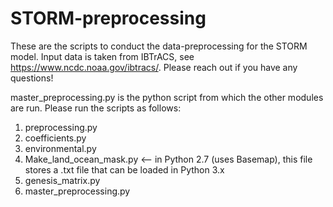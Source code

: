 # STORM-preprocessing
These are the scripts to conduct the data-preprocessing for the STORM model. Input data is taken from IBTrACS, see https://www.ncdc.noaa.gov/ibtracs/. 
Please reach out if you have any questions!

master_preprocessing.py is the python script from which the other modules are run. Please run the scripts as follows:

1. preprocessing.py
2. coefficients.py
3. environmental.py
4. Make_land_ocean_mask.py <-- in Python 2.7 (uses Basemap), this file stores a .txt file that can be loaded in Python 3.x
5. genesis_matrix.py
6. master_preprocessing.py
